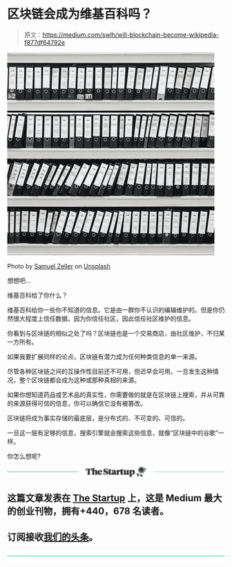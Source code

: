 # 区块链会成为维基百科吗？

> 原文：<https://medium.com/swlh/will-blockchain-become-wikipedia-f877df64792e>

![](img/efdc1aeb2022cd14db4af3cb15212547.png)

Photo by [Samuel Zeller](https://unsplash.com/photos/vpR0oc4X8Mk?utm_source=unsplash&utm_medium=referral&utm_content=creditCopyText) on [Unsplash](https://unsplash.com/search/photos/information?utm_source=unsplash&utm_medium=referral&utm_content=creditCopyText)

想想吧…

维基百科给了你什么？

维基百科给你一些你不知道的信息。它是由一群你不认识的编辑维护的。但是你仍然很大程度上信任数据，因为你信任社区，因此信任社区维护的信息。

你看到与区块链的相似之处了吗？区块链也是一个交易商店，由社区维护，不归某一方所有。

如果我要扩展同样的论点，区块链有潜力成为任何种类信息的单一来源。

尽管各种区块链之间的互操作性目前还不可用，但迟早会可用。一旦发生这种情况，整个区块链都会成为这种或那种真相的来源。

如果你想知道药品或艺术品的真实性，你需要做的就是在区块链上搜索，并从可靠的来源获得可信的信息，你可以确信它没有被篡改。

区块链将成为事实存储的最底层，是分布式的、不可变的、可信的。

一旦这一层有足够的信息，搜索引擎就会搜索这些信息，就像“区块链中的谷歌”一样。

你怎么想呢?

[![](img/308a8d84fb9b2fab43d66c117fcc4bb4.png)](https://medium.com/swlh)

## 这篇文章发表在 [The Startup](https://medium.com/swlh) 上，这是 Medium 最大的创业刊物，拥有+440，678 名读者。

## 订阅接收[我们的头条](https://growthsupply.com/the-startup-newsletter/)。

[![](img/b0164736ea17a63403e660de5dedf91a.png)](https://medium.com/swlh)